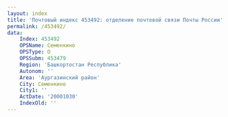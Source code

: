 ```yaml
---
layout: index
title: 'Почтовый индекс 453492: отделение почтовой связи Почты России'
permalink: /453492/
data:
    Index: 453492
    OPSName: Семенкино
    OPSType: О
    OPSSubm: 453479
    Region: 'Башкортостан Республика'
    Autonom: ''
    Area: 'Аургазинский район'
    City: Семенкино
    City1: ''
    ActDate: '20001030'
    IndexOld: ''
---
```

